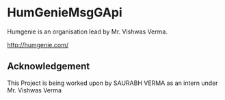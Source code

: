 # HumGenieMsgGApi

Humgenie is an organisation lead by Mr. Vishwas Verma.

<http://humgenie.com/>

## Acknowledgement

This Project is being worked upon by SAURABH VERMA as an intern under Mr. Vishwas Verma
